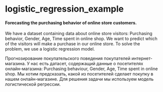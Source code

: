 # logistic_regression_example
<h4>Forecasting the purchasing behavior of online store customers.</h4>
We have a dataset containing data about online store visitors: Purchasing behavior, Gender, Age, Time spent in online shop. We want to predict which of the visitors will make a purchase in our online store. To solve the problem, we use a logistic regression model.

Прогнозирование покупательского поведения покупателей интернет-магазина.
У нас есть датасет, содержащий данные о посетителях онлайн-магазина: Purchasing behaviour, Gender,  Age,  Time spent in online shop. Мы хотим предсказать, какой из посетителей сделает покупку в нашем онлайн-магазине. Для решения задачи мы используем модель логистической регрессии.

